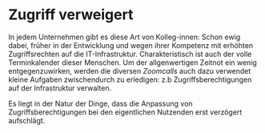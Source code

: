 # Zugriff verweigert

In jedem Unternehmen gibt es diese Art von Kolleg-innen: Schon ewig dabei, früher in der Entwicklung und wegen ihrer Kompetenz mit erhöhten Zugriffsrechten auf die IT-Infrastruktur. Charakteristisch ist auch der volle Terminkalender dieser Menschen. Um der allgenwertigen Zeitnot ein wenig entgegenzuwirken, werden die diversen *Zoomcalls* auch dazu verwendet kleine Aufgaben zwischendurch zu erledigen: z.b Zugriffsberechtigungen auf der Infrastruktur verwalten.

Es liegt in der Natur der Dinge, dass die Anpassung von Zugriffsberechtigungen bei den eigentlichen Nutzenden erst verzögert aufschlägt.